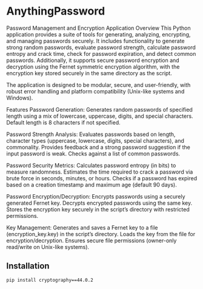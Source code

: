 # AnythingPassword
Password Management and Encryption Application
Overview
This Python application provides a suite of tools for generating, analyzing, encrypting, and managing passwords securely. It includes functionality to generate strong random passwords, evaluate password strength, calculate password entropy and crack time, check for password expiration, and detect common passwords. Additionally, it supports secure password encryption and decryption using the Fernet symmetric encryption algorithm, with the encryption key stored securely in the same directory as the script.

The application is designed to be modular, secure, and user-friendly, with robust error handling and platform compatibility (Unix-like systems and Windows).

Features
Password Generation:
Generates random passwords of specified length using a mix of lowercase, uppercase, digits, and special characters.
Default length is 8 characters if not specified.

Password Strength Analysis:
Evaluates passwords based on length, character types (uppercase, lowercase, digits, special characters), and commonality.
Provides feedback and a strong password suggestion if the input password is weak.
Checks against a list of common passwords.

Password Security Metrics:
Calculates password entropy (in bits) to measure randomness.
Estimates the time required to crack a password via brute force in seconds, minutes, or hours.
Checks if a password has expired based on a creation timestamp and maximum age (default 90 days).

Password Encryption/Decryption:
Encrypts passwords using a securely generated Fernet key.
Decrypts encrypted passwords using the same key.
Stores the encryption key securely in the script’s directory with restricted permissions.

Key Management:
Generates and saves a Fernet key to a file (encryption_key.key) in the script’s directory.
Loads the key from the file for encryption/decryption.
Ensures secure file permissions (owner-only read/write on Unix-like systems).

## Installation

```bash
pip install cryptography==44.0.2